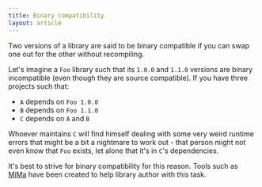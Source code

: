 ```yaml
---
title: Binary compatibility
layout: article
---
```


Two versions of a library are said to be binary compatible if you can swap one out for the other without recompiling.

Let's imagine a `Foo` library such that its `1.0.0` and `1.1.0` versions are binary incompatible (even though they are source compatible).
If you have three projects such that:
- `A` depends on `Foo 1.0.0`
- `B` depends on `Foo 1.1.0`
- `C` depends on `A` and `B`

Whoever maintains `C` will find himself dealing with some very weird runtime errors that might be a bit a nightmare to work out - that person might not even know that `Foo` exists, let alone that it's in `C`'s dependencies.

It's best to strive for binary compatibility for this reason. Tools such as [MiMa](https://github.com/lightbend/migration-manager) have been created to help library author with this task.
